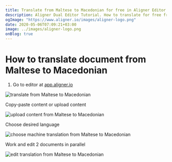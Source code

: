 ```yaml
---
title: Translate from Maltese to Macedonian for free in Aligner Editor
description: Aligner Dual Editor Tutorial. How to translate for free from Maltese to Macedonian. Aligner is multilingual document management platform. 
ogImage: "https://www.aligner.io/images/aligner-logo.png"
date: 2020-05-06T07:09:21+03:00
image: ../images/aligner-logo.png
onBlog: true
---
```


# How to translate document from Maltese to Macedonian

1. Go to editor at [app.aligner.io](https://app.aligner.io "Aligner App web page")

![translate from Maltese to Macedonian](../aligner-blank-editor.png "translate from Maltese to Macedonian")

Copy-paste content or upload content

![upload content from Maltese to Macedonian](../aligner-uploaded-document.png "upload content from Maltese to Macedonian")

Choose desired language

![choose machine translation from Maltese to Macedonian](../aligner-language-dropdown.png "choose machine translation from Maltese to Macedonian")

Work and edit 2 documents in parallel

![edit translation from Maltese to Macedonian](../aligner-double-sitded-editor.png "edit translation from Maltese to Macedonian")

